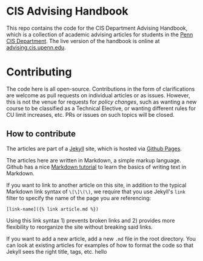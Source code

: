 # CIS Advising Handbook

This repo contains the code for the CIS Department Advising Handbook, which is a collection of academic advising articles for students in the [Penn CIS Department](https://www.cis.upenn.edu). The live version of the handbook is online at [advising.cis.upenn.edu](https://advising.cis.upenn.edu).

# Contributing

The code here is all open-source. Contributions in the form of clarifications are welcome as pull requests on individual articles or as issues. However, this is not the venue for requests for *policy changes*, such as wanting a new course to be classified as a Technical Elective, or wanting different rules for CU limit increases, etc. PRs or issues on such topics will be closed.

## How to contribute

The articles are part of a [Jekyll](https://jekyllrb.com) site, which is hosted via [Github Pages](https://docs.github.com/en/pages).

The articles here are written in Markdown, a simple markup language. Github has a nice [Markdown tutorial](https://docs.github.com/en/get-started/writing-on-github/getting-started-with-writing-and-formatting-on-github/basic-writing-and-formatting-syntax) to learn the basics of writing text in Markdown.

If you want to link to another article on this site, in addition to the typical Markdown link syntax of `\[\]\(\)`, we require that you use Jekyll's `link` filter to specify the name of the page you are referencing:
```
[link-name]({% link article.md %})
```
Using this link syntax 1) prevents broken links and 2) provides more flexibility to reorganize the site without breaking said links.

If you want to add a new article, add a new `.md` file in the root directory. You can look at existing articles for examples of how to format the code so that Jekyll sees the right title, tags, etc.
hello